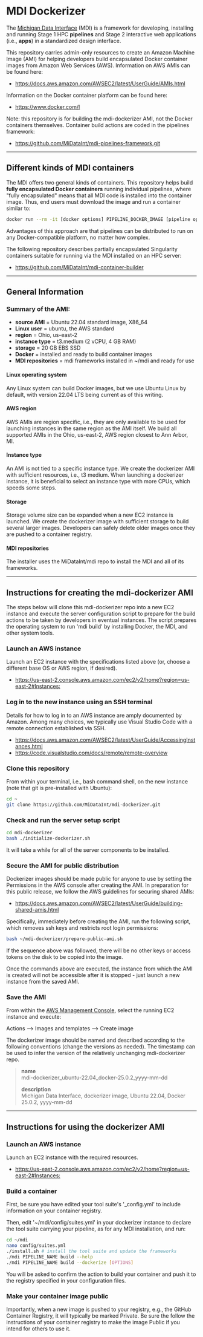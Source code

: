 # MDI Dockerizer

The [Michigan Data Interface](https://midataint.github.io/) (MDI) 
is a framework for developing, installing and running 
Stage 1 HPC **pipelines** and Stage 2 interactive web applications 
(i.e., **apps**) in a standardized design interface.

This repository carries admin-only resources to create an Amazon Machine Image (AMI) 
for helping developers build encapsulated Docker container images from Amazon Web Services (AWS).
Information on AWS AMIs can be found here:  

- <https://docs.aws.amazon.com/AWSEC2/latest/UserGuide/AMIs.html>

Information on the Docker container platform can be found here:

- <https://www.docker.com/l>

Note: this repository is for building the mdi-dockerizer AMI,
not the Docker containers themselves. Container build actions 
are coded in the pipelines framework:

- <https://github.com/MiDataInt/mdi-pipelines-framework.git>

---
## Different kinds of MDI containers

The MDI offers two general kinds of containers. 
This repository helps build **fully encapsulated Docker containers** 
running individual pipelines, 
where "fully encapsulated" means that all MDI code is installed into 
the container image.
Thus, end users must download the image and run a container similar to:

```sh
docker run --rm -it [docker options] PIPELINE_DOCKER_IMAGE [pipeline options]
```

Advantages of this approach are that 
pipelines can be distributed to run on any Docker-compatible platform, 
no matter how complex.

The following repository describes 
partially encapsulated Singularity containers 
suitable for running via the MDI installed on an HPC server:

- <https://github.com/MiDataInt/mdi-container-builder>

---
## General Information

### Summary of the AMI:

- **source AMI** = Ubuntu 22.04 standard image, X86_64
- **Linux user** = ubuntu, the AWS standard
- **region** = Ohio, us-east-2
- **instance type** = t3.medium (2 vCPU, 4 GB RAM)
- **storage** = 20 GB EBS SSD
- **Docker** = installed and ready to build container images
- **MDI repositories** = mdi frameworks installed in ~/mdi and ready for use

#### Linux operating system

Any Linux system can build Docker images, but we use Ubuntu Linux
by default, with version 22.04 LTS being current as of this writing.

#### AWS region

AWS AMIs are region specific, i.e., they are only available to be used
for launching instances in the same region as the AMI itself. We build all 
supported AMIs in the Ohio, us-east-2, AWS region closest to Ann Arbor, MI.

#### Instance type

An AMI is not tied to a specific instance type. We create the 
dockerizer AMI with sufficient resources, i.e., t3 medium.
When launching a dockerizer instance, it is beneficial to 
select an instance type with more CPUs, which speeds some steps.

#### Storage

Storage volume size can be expanded when a new EC2 instance is launched.
We create the dockerizer image with sufficient storage to build
several larger images. Developers can safely delete older images once 
they are pushed to a container registry.

#### MDI repositories

The installer uses the MiDataInt/mdi repo to install the MDI and all
of its frameworks.

---
## Instructions for creating the mdi-dockerizer AMI

The steps below will clone this mdi-dockerizer repo into a new EC2 
instance and execute the server configuration script to prepare for 
the build actions to be taken by developers in eventual instances.
The script prepares the operating system to run 'mdi build' by
installing Docker, the MDI, and other system tools. 

### Launch an AWS instance

Launch an EC2 instance with the specifications listed above (or, choose
a different base OS or AWS region, if desired).

- <https://us-east-2.console.aws.amazon.com/ec2/v2/home?region=us-east-2#Instances:>

### Log in to the new instance using an SSH terminal

Details for how to log in to an AWS instance are amply documented by Amazon.
Among many choices, we typically use Visual Studio Code with a remote connection 
established via SSH.

- <https://docs.aws.amazon.com/AWSEC2/latest/UserGuide/AccessingInstances.html>
- <https://code.visualstudio.com/docs/remote/remote-overview>

### Clone this repository

From within your terminal, i.e., bash command shell, on the new instance 
(note that git is pre-installed with Ubuntu):

```bash
cd ~
git clone https://github.com/MiDataInt/mdi-dockerizer.git
```

### Check and run the server setup script

```bash
cd mdi-dockerizer
bash ./initialize-dockerizer.sh
```

It will take a while for all of the server components 
to be installed.

### Secure the AMI for public distribution

Dockerizer images should be made public for anyone to use by
setting the Permissions in the AWS console after creating the AMI. 
In preparation for this public release, we follow the AWS guidelines
for securing shared AMIs:

- <https://docs.aws.amazon.com/AWSEC2/latest/UserGuide/building-shared-amis.html>

Specifically, immediately before creating the AMI, run the following script, 
which removes ssh keys and restricts root login permissions:

```bash
bash ~/mdi-dockerizer/prepare-public-ami.sh
```

If the sequence above was followed, there will be no other keys or access 
tokens on the disk to be copied into the image.

Once the commands above are executed, the 
instance from which the AMI is created will not be accessible
after it is stopped - just launch a new instance from the saved AMI.

### Save the AMI

From within the [AWS Management Console](https://aws.amazon.com/console/), 
select the running EC2 instance and execute:

Actions --> Images and templates --> Create image

The dockerizer image should be named and described according to the 
following conventions (change the versions as needed). The timestamp can be 
used to infer the version of the relatively unchanging mdi-dockerizer repo.

>**name**  
>mdi-dockerizer_ubuntu-22.04_docker-25.0.2_yyyy-mm-dd
>
>**description**  
>Michigan Data Interface, dockerizer image, Ubuntu 22.04, Docker 25.0.2, yyyy-mm-dd

---
## Instructions for using the dockerizer AMI

### Launch an AWS instance

Launch an EC2 instance with the required resources.

- <https://us-east-2.console.aws.amazon.com/ec2/v2/home?region=us-east-2#Instances:>

### Build a container

First, be sure you have edited your tool suite's '_config.yml' 
to include information on your container registry.

Then, edit '~/mdi/config/suites.yml' in your dockerizer instance
to declare the tool suite carrying your pipeline, 
as for any MDI installation, and run:

```bash
cd ~/mdi
nano config/suites.yml
./install.sh # install the tool suite and update the frameworks
./mdi PIPELINE_NAME build --help
./mdi PIPELINE_NAME build --dockerize [OPTIONS]
```

You will be asked to confirm the action to build your container 
and push it to the registry specified in your configuration files.

### Make your container image public

Importantly, when a new image is pushed to your registry, e.g.,
the GitHub Container Registry, it will typically be marked Private.
Be sure the follow the instructions of your container registry
to make the image Public if you intend for others to use it.
